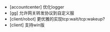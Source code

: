 * [accountcenter]  优化logger
* [gg] 允许网关转发协议到自定义服
* [client/robot] 更优雅的实现tcp:wait/tcp:wakeup?
* [client] 支持win版
